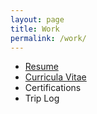 ```yaml
---
layout: page
title: Work
permalink: /work/
---
```


- [Resume](/Mehus%20resume%205.19.25%20%283%29.pdf)
- [Curricula Vitae](/CV%20Daniel%20Mehus%202025%20%282%29.pdf)
- Certifications
- Trip Log
